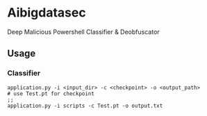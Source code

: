 # Aibigdatasec
Deep Malicious Powershell Classifier &amp; Deobfuscator

## Usage

### Classifier

```
application.py -i <input_dir> -c <checkpoint> -o <output_path>
# use Test.pt for checkpoint
;;
application.py -i scripts -c Test.pt -o output.txt
```
